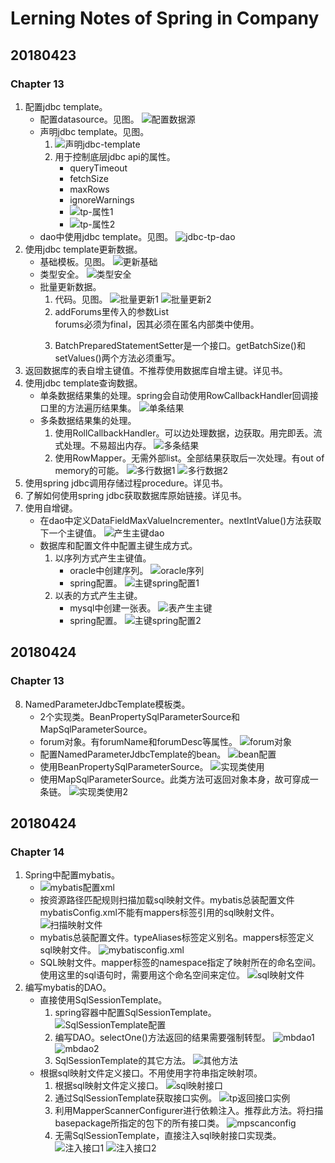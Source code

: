 # Lerning Notes of Spring in Company

## 20180423
### Chapter 13
1. 配置jdbc template。
    - 配置datasource。见图。
    ![配置数据源](https://ws1.sinaimg.cn/large/e2989da6ly1fqmmwr1arnj20ty0b0k3h.jpg)
    - 声明jdbc template。见图。
        1. ![声明jdbc-template](https://ws1.sinaimg.cn/large/e2989da6ly1fqmmz9nu0lj20nc04djuo.jpg)
        2. 用于控制底层jdbc api的属性。
            - queryTimeout
            - fetchSize
            - maxRows
            - ignoreWarnings
            - ![tp-属性1](https://ws1.sinaimg.cn/large/e2989da6ly1fqmn3ya9swj20wv0ap7bj.jpg)
            - ![tp-属性2](https://ws1.sinaimg.cn/large/e2989da6ly1fqmn4bykdij20x5061jvd.jpg)
    - dao中使用jdbc template。见图。
    ![jdbc-tp-dao](https://ws1.sinaimg.cn/large/e2989da6ly1fqmn6nada7j20yo0fjdyy.jpg)
2. 使用jdbc template更新数据。
    - 基础模板。见图。
    ![更新基础](https://ws1.sinaimg.cn/large/e2989da6ly1fqmnijvoo6j20ww04un34.jpg)
    - 类型安全。
    ![类型安全](https://ws1.sinaimg.cn/large/e2989da6ly1fqmnks0gx1j20y80ain8u.jpg)
    - 批量更新数据。
        1. 代码。见图。
        ![批量更新1](https://ws1.sinaimg.cn/large/e2989da6ly1fqmp4egzzdj20us0c9drf.jpg)
        ![批量更新2](https://ws1.sinaimg.cn/large/e2989da6ly1fqmp4ocylxj20pz07v452.jpg)
        2. addForums里传入的参数List<Form> forums必须为final，因其必须在匿名内部类中使用。
        3. BatchPreparedStatementSetter是一个接口。getBatchSize()和setValues()两个方法必须重写。
3. 返回数据库的表自增主键值。不推荐使用数据库自增主键。详见书。
4. 使用jdbc template查询数据。
    - 单条数据结果集的处理。spring会自动使用RowCallbackHandler回调接口里的方法遍历结果集。
    ![单条结果](https://ws1.sinaimg.cn/large/e2989da6ly1fqmpujle5dj20vt0dznc4.jpg)
    - 多条数据结果集的处理。
        1. 使用RollCallbackHandler。可以边处理数据，边获取。用完即丢。流式处理。不易超出内存。
        ![多条结果](https://ws1.sinaimg.cn/large/e2989da6ly1fqmpxff7vmj20x70gm1bm.jpg)
        2. 使用RowMapper<T>。无需外部list。全部结果获取后一次处理。有out of memory的可能。
        ![多行数据1](https://ws1.sinaimg.cn/large/e2989da6ly1fqmq7yairbj20xg04r0wp.jpg)
        ![多行数据2](https://ws1.sinaimg.cn/large/e2989da6ly1fqmq8a8rwyj20x10b014a.jpg)
5. 使用spring jdbc调用存储过程procedure。详见书。
6. 了解如何使用spring jdbc获取数据库原始链接。详见书。
7. 使用自增键。
    - 在dao中定义DataFieldMaxValueIncrementer。nextIntValue()方法获取下一个主键值。
    ![产生主键dao](https://ws1.sinaimg.cn/large/e2989da6ly1fqmvd18ibpj20qs0j7tqg.jpg)
    - 数据库和配置文件中配置主键生成方式。
        1. 以序列方式产生主键值。
            - oracle中创建序列。
            ![oracle序列](https://ws1.sinaimg.cn/large/e2989da6ly1fqmvfc87qej20bz03egmm.jpg)
            - spring配置。
            ![主键spring配置1](https://ws1.sinaimg.cn/large/e2989da6ly1fqmvgyvrjnj20pt053gqc.jpg)
        2. 以表的方式产生主键。
            - mysql中创建一张表。
            ![表产生主键](https://ws1.sinaimg.cn/large/e2989da6ly1fqmvl5e6i5j20n001z3zz.jpg)
            - spring配置。
            ![主键spring配置2](https://ws1.sinaimg.cn/large/e2989da6ly1fqmvxgtk8bj20wv065ah6.jpg)
            
## 20180424
### Chapter 13
8. NamedParameterJdbcTemplate模板类。
    - 2个实现类。BeanPropertySqlParameterSource和MapSqlParameterSource。
    - forum对象。有forumName和forumDesc等属性。
    ![forum对象](https://ws1.sinaimg.cn/large/e2989da6ly1fqnk53aihzj20if05sgpb.jpg)
    - 配置NamedParameterJdbcTemplate的bean。
    ![bean配置](https://ws1.sinaimg.cn/large/e2989da6ly1fqnk76usdqj20xt03vjvv.jpg)
    - 使用BeanPropertySqlParameterSource。
    ![实现类使用](https://ws1.sinaimg.cn/large/e2989da6ly1fqnkb9zmp5j20xj0hikb6.jpg)
    - 使用MapSqlParameterSource。此类方法可返回对象本身，故可穿成一条链。
    ![实现类使用2](https://ws1.sinaimg.cn/large/e2989da6ly1fqnkg8kx66j20wm07wwns.jpg)

## 20180424
### Chapter 14
1. Spring中配置mybatis。
    - ![mybatis配置xml](https://ws1.sinaimg.cn/large/e2989da6ly1fqnqctsewij20vc0ir1cu.jpg)
    - 按资源路径匹配规则扫描加载sql映射文件。mybatis总装配置文件mybatisConfig.xml不能有mappers标签引用的sql映射文件。
    ![扫描映射文件](https://ws1.sinaimg.cn/large/e2989da6ly1fqnqgbvpf6j20v40547a4.jpg)
    - mybatis总装配置文件。typeAliases标签定义别名。mappers标签定义sql映射文件。
    ![mybatisconfig.xml](https://ws1.sinaimg.cn/large/e2989da6ly1fqnqqi0gj6j20ta0jztv2.jpg) 
    - SQL映射文件。mapper标签的namespace指定了映射所在的命名空间。使用这里的sql语句时，需要用这个命名空间来定位。
    ![sql映射文件](https://ws1.sinaimg.cn/large/e2989da6ly1fqnqsmcg4nj20nh0juwx0.jpg)
2. 编写mybatis的DAO。
    - 直接使用SqlSessionTemplate。
        1. spring容器中配置SqlSessionTemplate。
        ![SqlSessionTemplate配置](https://ws1.sinaimg.cn/large/e2989da6ly1fqnr3llktij20ly038gnz.jpg)
        2. 编写DAO。selectOne()方法返回的结果需要强制转型。
        ![mbdao1](https://ws1.sinaimg.cn/large/e2989da6ly1fqnr9hbepcj20qe0guneh.jpg)
        ![mbdao2](https://ws1.sinaimg.cn/large/e2989da6ly1fqnr9rky2dj20sn041n0q.jpg)
        3. SqlSessionTemplate的其它方法。
        ![其他方法](https://ws1.sinaimg.cn/large/e2989da6ly1fqnrbkg0ibj20wr09ydl9.jpg)
    - 根据sql映射文件定义接口。不用使用字符串指定映射项。
        1. 根据sql映射文件定义接口。
        ![sql映射接口](https://ws1.sinaimg.cn/large/e2989da6ly1fqnrtdcjmvj20ox0ecwqf.jpg)
        2. 通过SqlSessionTemplate获取接口实例。
        ![tp返回接口实例](https://ws1.sinaimg.cn/large/e2989da6ly1fqnryi3yt7j20pb0agthu.jpg)
        3. 利用MapperScannerConfigurer进行依赖注入。推荐此方法。将扫描basepackage所指定的包下的所有接口类。
        ![mpscanconfig](https://ws1.sinaimg.cn/large/e2989da6ly1fqns4i7dbgj20qi02x0vg.jpg)
        4. 无需SqlSessionTemplate，直接注入sql映射接口实现类。
        ![注入接口1](https://ws1.sinaimg.cn/large/e2989da6ly1fqnsgmvdo4j20fy09bdkm.jpg)
        ![注入接口2](https://ws1.sinaimg.cn/large/e2989da6ly1fqnsgvspw5j20gz087jwd.jpg)

    

    








